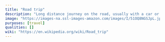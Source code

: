 ```yaml
---
title: "Road trip"
description: "Long distance journey on the road, usually with a car or camper."
image: "https://images-na.ssl-images-amazon.com/images/I/51OQ8NGSJpL.jpg"
purposes: [travel]
qualities: []
wiki: "https://en.wikipedia.org/wiki/Road_trip"
---
```


